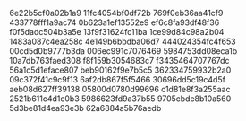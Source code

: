 6e22b5cf0a02b1a9
11fc4054bf0df72b
769f0eb36aa41cf9
433778fff1a9ac74
0b623a1ef13552e9
ef6c8fa93df48f36
f0f5dadc504b3a5e
13f9f31624fc11ba
1ce99d84c98a2b04
1483a087c4ea258c
4e149b6bbdba06d7
444024354fc4f653
00cd5d0b9777b3da
006ec991c7076469
5984753dd08eca1b
10a7db763faed308
f8f159b3054683c7
f3435464707767dc
56a1c5d1eface807
beb90162f9e7b5c5
362334759932b2a0
09c372f41c9c9f13
6af2db867f5f5466
30696dd5c19c4d5f
aeb08d627ff39138
05800d0780d99696
c1d81e8f3a255aac
2521b611c4d1c0b3
5986623fd9a37b55
9705cbde8b10a560
5d3be81d4ea93e3b
62a6884a5b76aedb
